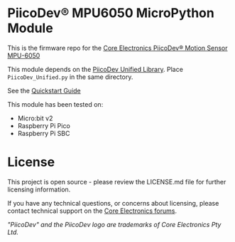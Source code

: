 # PiicoDev® MPU6050 MicroPython Module

This is the firmware repo for the [Core Electronics PiicoDev® Motion Sensor MPU-6050](https://core-electronics.com.au/catalog/product/view/sku/CE07822)

This module depends on the [PiicoDev Unified Library](https://github.com/CoreElectronics/CE-PiicoDev-Unified). Place `PiicoDev_Unified.py` in the same directory.

See the [Quickstart Guide](https://piico.dev/p9)

This module has been tested on:
 - Micro:bit v2
 - Raspberry Pi Pico
 - Raspberry Pi SBC

# License
This project is open source - please review the LICENSE.md file for further licensing information.

If you have any technical questions, or concerns about licensing, please contact technical support on the [Core Electronics forums](https://forum.core-electronics.com.au/).

*\"PiicoDev\" and the PiicoDev logo are trademarks of Core Electronics Pty Ltd.*
